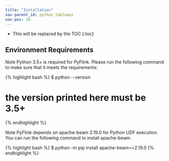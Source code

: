 ```yaml
---
title: "Installation"
nav-parent_id: python_tableapi
nav-pos: 10
---
```

<!--
Licensed to the Apache Software Foundation (ASF) under one
or more contributor license agreements.  See the NOTICE file
distributed with this work for additional information
regarding copyright ownership.  The ASF licenses this file
to you under the Apache License, Version 2.0 (the
"License"); you may not use this file except in compliance
with the License.  You may obtain a copy of the License at

  http://www.apache.org/licenses/LICENSE-2.0

Unless required by applicable law or agreed to in writing,
software distributed under the License is distributed on an
"AS IS" BASIS, WITHOUT WARRANTIES OR CONDITIONS OF ANY
KIND, either express or implied.  See the License for the
specific language governing permissions and limitations
under the License.
-->

* This will be replaced by the TOC
{:toc}

## Environment Requirements
<span class="label label-info">Note</span> Python 3.5+ is required for PyFlink. Please run the following command to make sure that it meets the requirements:

{% highlight bash %}
$ python --version
# the version printed here must be 3.5+
{% endhighlight %}

<span class="label label-info">Note</span> PyFlink depends on apache-beam 2.19.0 for Python UDF execution. You can run the following command to install apache-beam:

{% highlight bash %}
$ python -m pip install apache-beam==2.19.0
{% endhighlight %}
